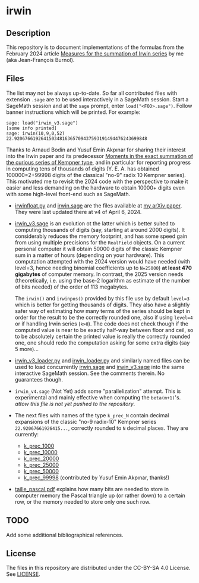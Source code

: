 # irwin


## Description

This repository is to document implementations of the formulas from the
February 2024 article
[Measures for the summation of Irwin series](https://arxiv.org/abs/2402.09083)
by me (aka Jean-François Burnol).

## Files

The list may not be always up-to-date.  So far all contributed files with
extension `.sage` are to be used interactively in a SageMath session.  Start a
SageMath session and at the `sage` prompt, enter `load("<FOO>.sage")`.  Follow
banner instructions which will be printed.  For example:

```sage
sage: load("irwin_v3.sage")
[some info printed]
sage: irwin(10,9,0,52)
22.92067661926415034816365709437593191494476243699848
```

Thanks to Arnaud Bodin and Yusuf Emin Akpınar for sharing their interest into
the Irwin paper and its predecessor
[Moments in the exact summation of the curious series of Kempner type](https://arxiv.org/abs/2402.08525),
and in particular for reporting progress in computing tens of thousands of
digits (Y. E. A. has obtained 100000=2+99998 digits of the classical "no-9"
radix 10 Kempner series).  This motivated me to revisit the 2024 code with the
perspective to make it easier and less demanding on the hardware to obtain
10000+ digits even with some high-level front-end such as SageMath.


- [irwinfloat.py](irwinfloat.py) and [irwin.sage](irwin.sage) are the files
  available at [my arXiv paper](https://arxiv.org/abs/2402.09083). They were
  last updated there at v4 of April 6, 2024.

- [irwin_v3.sage](irwin_v3.sage) is an evolution ot the latter which is better
  suited to computing thousands of digits (say, starting at around 2000
  digits).  It considerably reduces the memory footprint, and has some speed
  gain from using multiple precisions for the `RealField` objects.  On a
  current personal computer it will obtain 50000 digits of the classic Kempner
  sum in a matter of hours (depending on your hardware).  This computation
  attempted with the 2024 version would have needed (with level=3, hence
  needing binomial coefficients up to `N=25000`) **at least 470 gigabytes** of
  computer memory.  In contrast, the 2025 version needs (theoretically,
  i.e. using the base-2 logarithm as estimate of the number of bits needed) of
  the order of 113 megabytes.

  The `irwin()` and `irwinpos()` provided by this file use by default
  `level=3` which is better for getting thousands of digits.  They also have a
  slightly safer way of estimating how many terms of the series should be kept
  in order for the result to be the correctly rounded one, also if using
  `level=4` or if handling Irwin series (`k>0`). The code does not check
  though if the computed value is near to be exactly half-way between floor
  and ceil, so to be absolutely certain the printed value is really the
  correctly rounded one, one should redo the computation asking for some extra
  digits (say 5 more)...

- [irwin_v3_loader.py](irwin_v3_loader.py) and
  [irwin_loader.py](irwin_loader.py) and similarly named files can be used to
  load concurrently [irwin.sage](irwin.sage) and
  [irwin_v3.sage](irwin_v3.sage) into the same interactive SageMath session.
  See the comments therein.  No guarantees though.

- `irwin_v4.sage` (Not Yet) adds some "parallelization" attempt.  This is
  experimental and mainly effective when computing the `beta(m+1)`'s.  *attow
  this file is not yet pushed to the repository*.

- The next files with names of the type `k_prec_N` contain decimal expansions
  of the classic "no-9 radix-10" Kempner series `22.92067661926415...`,
  correctly rounded to `N` decimal places.  They are currently:
  * [k_prec_1000](k_prec_1000)
  * [k_prec_10000](k_prec_10000)
  * [k_prec_20000](k_prec_20000)
  * [k_prec_25000](k_prec_25000)
  * [k_prec_50000](k_prec_50000)
  * [k_prec_99998](k_prec_99998) (contributed by Yusuf Emin Akpınar, thanks!)
  
- [taille_pascal.pdf](taille_pascal.pdf) explains how many bits are needed to
  store in computer memory the Pascal triangle up (or rather down) to a
  certain row, or the memory needed to store only one such row.

## TODO

Add some additional bibliographical references.

## License

The files in this repository are distributed under the
CC-BY-SA 4.0 License.  See [LICENSE](LiCENSE).
